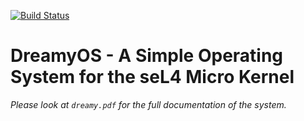 [![Build Status](https://travis-ci.org/glen-mac/DreamyOS-seL4-Operating-System-AOS.svg?branch=master)](https://travis-ci.org/glen-mac/DreamyOS-seL4-Operating-System-AOS)

# DreamyOS - A Simple Operating System for the seL4 Micro Kernel

_Please look at `dreamy.pdf` for the full documentation of the system._
